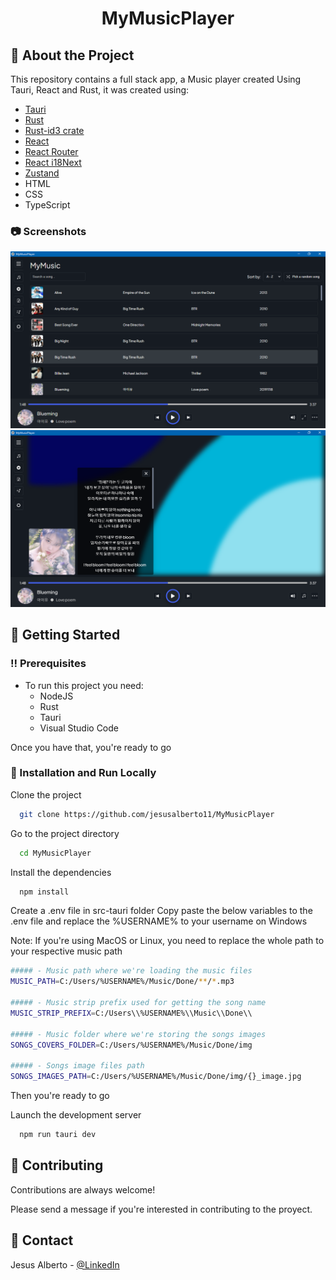 <div align="center">
  <h1>MyMusicPlayer</h1>
</div>

## :star2: About the Project

This repository contains a full stack app, a Music player created Using Tauri, React and Rust, it was created using:

<ul>
<li><a href="https://tauri.app/" target="_blank" rel="noopener noreferrer">Tauri</a></li>
<li><a href="https://www.rust-lang.org/" target="_blank" rel="noopener noreferrer">Rust</a></li>
<li><a href="https://crates.io/crates/id3" target="_blank" rel="noopener noreferrer">Rust-id3 crate</a></li>
<li><a href="https://es.react.dev/" target="_blank" rel="noopener noreferrer">React</a></li>
<li><a href="https://reactrouter.com/en/main" target="_blank" rel="noopener noreferrer">React Router</a></li>
<li><a href="https://react.i18next.com/" target="_blank" rel="noopener noreferrer">React i18Next</a></li>
<li><a href="https://docs.pmnd.rs/zustand/getting-started/introduction" target="_blank" rel="noopener noreferrer">Zustand</a></li>
<li>HTML</li>
<li>CSS</li>
<li>TypeScript</li>
</ul>

<!-- Screenshots -->

### :camera: Screenshots

<div align="center"> 
  <img src="https://github.com/jesusalberto11/MyMusicPlayer/blob/main/src/assets/app_image_1.png" alt="App_Image_1" title="First section" />
</div>

<div align="center"> 
  <img src="https://github.com/jesusalberto11/MyMusicPlayer/blob/main/src/assets/app_image_3.png" alt="App_Image_3" title="Third section" />
</div>

<!-- Getting Started -->

## :toolbox: Getting Started

<!-- Prerequisites -->

### :bangbang: Prerequisites

- To run this project you need:
  - NodeJS
  - Rust
  - Tauri
  - Visual Studio Code

Once you have that, you're ready to go

<!-- Installation and Run Locally -->

### :running: Installation and Run Locally

Clone the project

```bash
  git clone https://github.com/jesusalberto11/MyMusicPlayer
```

Go to the project directory

```bash
  cd MyMusicPlayer
```

Install the dependencies

```bash
  npm install
```

Create a .env file in src-tauri folder
Copy paste the below variables to the .env file and replace the %USERNAME% to your username on Windows

Note: If you're using MacOS or Linux, you need to replace the whole path to your respective music path

```bash
##### - Music path where we're loading the music files
MUSIC_PATH=C:/Users/%USERNAME%/Music/Done/**/*.mp3

##### - Music strip prefix used for getting the song name
MUSIC_STRIP_PREFIX=C:/Users\\%USERNAME%\\Music\\Done\\

##### - Music folder where we're storing the songs images
SONGS_COVERS_FOLDER=C:/Users/%USERNAME%/Music/Done/img

##### - Songs image files path
SONGS_IMAGES_PATH=C:/Users/%USERNAME%/Music/Done/img/{}_image.jpg
```

Then you're ready to go

Launch the development server

```bash
  npm run tauri dev
```

<!-- Contributing -->

## :wave: Contributing

Contributions are always welcome!

Please send a message if you're interested in contributing to the proyect.

<!-- Contact -->

## :handshake: Contact

Jesus Alberto - [@LinkedIn](https://www.linkedin.com/in/jesus-alberto-morales-rico-7092a9227/)
